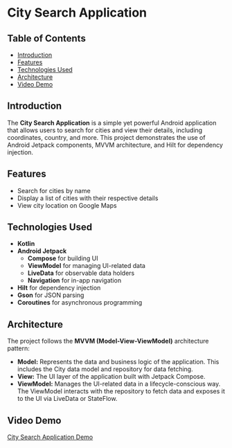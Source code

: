# City Search Application

## Table of Contents
- [Introduction](#introduction)
- [Features](#features)
- [Technologies Used](#technologies-used)
- [Architecture](#architecture)
- [Video Demo](#video-demo)

## Introduction
The **City Search Application** is a simple yet powerful Android application that allows users to search for cities and view their details, including coordinates, country, and more. This project demonstrates the use of Android Jetpack components, MVVM architecture, and Hilt for dependency injection.

## Features
- Search for cities by name
- Display a list of cities with their respective details
- View city location on Google Maps

## Technologies Used
- **Kotlin**
- **Android Jetpack**
  - **Compose** for building UI
  - **ViewModel** for managing UI-related data
  - **LiveData** for observable data holders
  - **Navigation** for in-app navigation
- **Hilt** for dependency injection
- **Gson** for JSON parsing
- **Coroutines** for asynchronous programming

## Architecture
The project follows the **MVVM (Model-View-ViewModel)** architecture pattern:
- **Model:** Represents the data and business logic of the application. This includes the City data model and repository for data fetching.
- **View:** The UI layer of the application built with Jetpack Compose.
- **ViewModel:** Manages the UI-related data in a lifecycle-conscious way. The ViewModel interacts with the repository to fetch data and exposes it to the UI via LiveData or StateFlow.

## Video Demo

[City Search Application Demo](https://github-production-user-asset-6210df.s3.amazonaws.com/67472054/356040047-ae937164-60cc-4c2d-a591-6b6e7d742de2.mp4?X-Amz-Algorithm=AWS4-HMAC-SHA256&X-Amz-Credential=AKIAVCODYLSA53PQK4ZA%2F20240808%2Fus-east-1%2Fs3%2Faws4_request&X-Amz-Date=20240808T002702Z&X-Amz-Expires=300&X-Amz-Signature=ef2e4dff6814c08685e52c55772f3be68448cf091cc93e0bf4f9fa77045abb3d&X-Amz-SignedHeaders=host&actor_id=67472054&key_id=0&repo_id=839579992)
